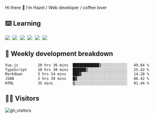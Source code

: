 
Hi there 👋 I’m Hazel / Web developer / coffee lover

## ⌨️ Learning

<samp>
 <a href="https://github.com/vuejs/core"><img src="https://api.iconify.design/logos:vue.svg" /></a>
  <a href="https://github.com/vuejs/core"><img src="https://api.iconify.design/logos:react.svg" /></a>
  <a href="https://github.com/solidjs/solid"><img src="https://api.iconify.design/logos:solidjs.svg" /></a>
  <a href="https://github.com/vitejs/vite"><img src="https://api.iconify.design/logos:vitejs.svg" /></a>
  <a href="https://github.com/microsoft/TypeScript"><img src="https://api.iconify.design/logos:typescript-icon.svg" /></a> 
  <a href="https://github.com/unocss/unocss"><img src="https://api.iconify.design/logos:unocss.svg" /></a>
  

</samp>


## 🦀 Weekly development breakdown

<!--START_SECTION:waka-->

```txt
Vue.js         20 hrs 36 mins  ████████████▒░░░░░░░░░░░░   49.84 %
TypeScript     10 hrs 30 mins  ██████▒░░░░░░░░░░░░░░░░░░   25.42 %
Markdown       5 hrs 54 mins   ███▓░░░░░░░░░░░░░░░░░░░░░   14.28 %
JSON           2 hrs 39 mins   █▓░░░░░░░░░░░░░░░░░░░░░░░   06.42 %
HTML           35 mins         ▒░░░░░░░░░░░░░░░░░░░░░░░░   01.44 %
```

<!--END_SECTION:waka-->
## 👬🏻 Visitors

![gh_visitors](https://profile-counter.glitch.me/Hazel-Lin/count.svg)

